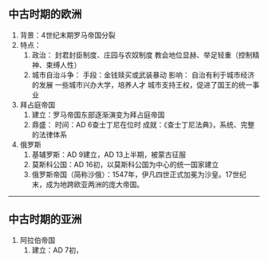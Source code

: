 ## 中古时期的欧洲
1. 背景：4世纪末期罗马帝国分裂
2. 特点：
	1. 政治：
		封君封臣制度、庄园与农奴制度
	  教会地位显赫、举足轻重（控制精神、束缚人性）
   2. 城市自治斗争：
	   手段：金钱赎买或武装暴动
	影响：
	 自治有利于城市经济的发展
	  一些城市兴办大学，培养人才
   城市支持王权，促进了国王的统一事业
3. 拜占庭帝国
	1. 建立：罗马帝国东部逐渐演变为拜占庭帝国
	 2. 鼎盛：
		 时间：AD 6查士丁尼在位时
		   成就：《查士丁尼法典》，系统、完整的法律体系
4. 俄罗斯
	1. 基辅罗斯：AD 9建立，AD 13上半期，被蒙古征服
	 2. 莫斯科公国：AD 16初，以莫斯科公国为中心的统一国家建立
	  3. 俄罗斯帝国（简称沙俄）：1547年，伊凡四世正式加冕为沙皇。17世纪末，成为地跨欧亚两洲的庞大帝国。
---
## 中古时期的亚洲
1. 阿拉伯帝国
	1. 建立：AD 7初，